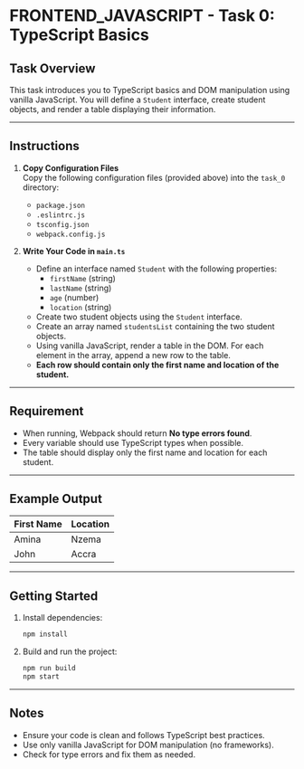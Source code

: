 # FRONTEND_JAVASCRIPT - Task 0: TypeScript Basics

## Task Overview

This task introduces you to TypeScript basics and DOM manipulation using vanilla JavaScript. You will define a `Student` interface, create student objects, and render a table displaying their information.

---

## Instructions

1. **Copy Configuration Files**  
   Copy the following configuration files (provided above) into the `task_0` directory:
   - `package.json`
   - `.eslintrc.js`
   - `tsconfig.json`
   - `webpack.config.js`

2. **Write Your Code in `main.ts`**  
   - Define an interface named `Student` with the following properties:
     - `firstName` (string)
     - `lastName` (string)
     - `age` (number)
     - `location` (string)
   - Create two student objects using the `Student` interface.
   - Create an array named `studentsList` containing the two student objects.
   - Using vanilla JavaScript, render a table in the DOM. For each element in the array, append a new row to the table.
   - **Each row should contain only the first name and location of the student.**

---

## Requirement

- When running, Webpack should return **No type errors found**.
- Every variable should use TypeScript types when possible.
- The table should display only the first name and location for each student.

---

## Example Output

| First Name | Location |
|------------|----------|
| Amina      | Nzema    |
| John       | Accra    |

---

## Getting Started

1. Install dependencies:
   ```bash
   npm install
   ```
2. Build and run the project:
   ```bash
   npm run build
   npm start
   ```

---

## Notes

- Ensure your code is clean and follows TypeScript best practices.
- Use only vanilla JavaScript for DOM manipulation (no frameworks).
- Check for type errors and fix them as needed.